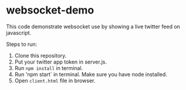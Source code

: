 # websocket-demo
This code demonstrate websocket use by showing a live twitter feed on javascript.

Steps to run:
1. Clone this repository.
2. Put your twitter app token in server.js.
3. Run `npm install` in terminal.
4. Run 'npm start` in terminal. Make sure you have node installed.
5. Open `client.html` file in browser. 

